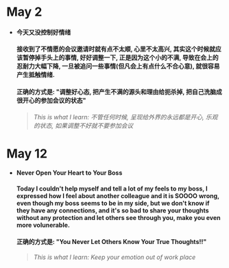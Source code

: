 # May 2

- #### 今天又没控制好情绪

  #### 接收到了不情愿的会议邀请时就有点不太顺, 心里不太高兴, 其实这个时候就应该暂停掉手头上的事情, 好好调整一下, 正是因为这个小的不满, 导致在会上的忍耐力大幅下降, 一旦被追问一些事情(但凡会上有点什么不合心意), 就很容易产生抵触情绪.
  
  #### 正确的方式是: "调整好心态, 把产生不满的源头和理由给扼杀掉, 把自己洗脑成很开心的参加会议的状态"

  
  > *This is what I learn: 不管任何时候, 呈现给外界的永远都是开心, 乐观的状态, 如果调整不好就不要参加会议*


# May 12

- ####  Never Open Your Heart to Your Boss

  #### Today I couldn't help myself and tell a lot of my feels to my boss, I expressed how I feel about another colleague and it is SOOOO wrong, even though my boss seems to be in my side, but we don't know if they have any connections, and it's so bad to share your thoughts without any protection and let others see through you, make you even more volunerable.
  
  #### 正确的方式是: "You Never Let Others Know Your True Thoughts!!"

  
  > *This is what I learn: Keep your emotion out of work place*


